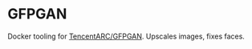 # GFPGAN

Docker tooling for [TencentARC/GFPGAN](https://github.com/TencentARC/GFPGAN). Upscales images, fixes faces.
